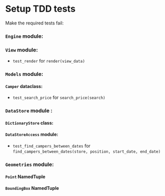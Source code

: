 # Setup TDD tests

Make the required tests fail:

### `Engine` module:

### `View` module:

- `test_render` for `render(view_data)`

### `Models` module:

#### `Camper` dataclass:

- `test_search_price` for `search_price(search)`

### `DataStore` module :

#### `DictionaryStore` class:

#### `DataStoreAccess` module:

- `test_find_campers_between_dates` for `find_campers_between_dates(store, position, start_date, end_date)`

### `Geometries` module:

#### `Point` NamedTuple

#### `BoundingBox` NamedTuple

